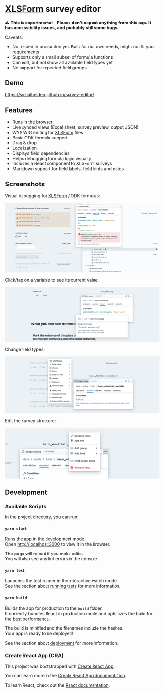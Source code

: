 # [XLSForm](http://xlsform.org) survey editor

**⚠️ This is experimental - Please don't expect anything from this app. It has accessibility issues, and probably still some bugs.**

Caveats:

- Not tested in production yet. Built for our own needs, might not fit your requirements
- Supports only a small subset of formula functions
- Can edit, but not show all available field types yet
- No support for repeated field groups

## Demo

https://sozialhelden.github.io/survey-editor/

## Features

- Runs in the browser
- Live synced views (Excel sheet, survey preview, output JSON)
- WYSIWIG editing for [XLSForm](http://xlsform.org) files
- Basic ODK formula support
- Drag & drop
- Localization
- Displays field dependencies
- Helps debugging formula logic visually
- Includes a React component to XLSForm surveys
- Markdown support for field labels, field hints and notes

## Screenshots

Visual debugging for [XLSForm](http://xlsform.org) / ODK formulas:

![Visual debugger shows a formula with syntax highlighting](./docs/images/visual-debugger.png)

Click/tap on a variable to see its current value:

![Visual debugger shows variable value on click](./docs/images/visual-debugger-2.png)

Change field types:

![Editing a field’s type](./docs/images/edit-field-type.png)

Edit the survey structure:

![Field context menu](./docs/images/field-context-menu.png)

## Development

### Available Scripts

In the project directory, you can run:

#### `yarn start`

Runs the app in the development mode.\
Open [http://localhost:3000](http://localhost:3000) to view it in the browser.

The page will reload if you make edits.\
You will also see any lint errors in the console.

#### `yarn test`

Launches the test runner in the interactive watch mode.\
See the section about [running tests](https://facebook.github.io/create-react-app/docs/running-tests) for more information.

#### `yarn build`

Builds the app for production to the `build` folder.\
It correctly bundles React in production mode and optimizes the build for the best performance.

The build is minified and the filenames include the hashes.\
Your app is ready to be deployed!

See the section about [deployment](https://facebook.github.io/create-react-app/docs/deployment) for more information.

### Create React App (CRA)

This project was bootstrapped with [Create React App](https://github.com/facebook/create-react-app).

You can learn more in the [Create React App documentation](https://facebook.github.io/create-react-app/docs/getting-started).

To learn React, check out the [React documentation](https://reactjs.org/).

